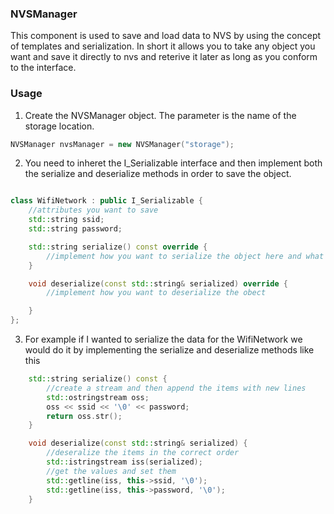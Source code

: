 ### NVSManager 

This component is used to save and load data to NVS by using the concept of templates and serialization. 
In short it allows you to take any object you want and save it directly to nvs and reterive it later as long as you conform to the interface. 


### Usage

1. Create the NVSManager object. The parameter is the name of the storage location.

```c++
NVSManager nvsManager = new NVSManager("storage");
```

2. You need to inheret the I_Serializable interface and then implement both the serialize and deserialize methods in order to save the object. 

```c++

class WifiNetwork : public I_Serializable {
    //attributes you want to save 
    std::string ssid;
    std::string password;

    std::string serialize() const override {
        //implement how you want to serialize the object here and what attributes need to be serialized
    }

    void deserialize(const std::string& serialized) override {
        //implement how you want to deserialize the obect 

    }
};

```

3. For example if I wanted to serialize the data for the WifiNetwork we would do it by implementing the serialize and deserialize methods like this 

```c++
    std::string serialize() const {
        //create a stream and then append the items with new lines 
        std::ostringstream oss;
        oss << ssid << '\0' << password;
        return oss.str();
    }

    void deserialize(const std::string& serialized) {
        //deseralize the items in the correct order
        std::istringstream iss(serialized);
        //get the values and set them 
        std::getline(iss, this->ssid, '\0');
        std::getline(iss, this->password, '\0');
    }

```






